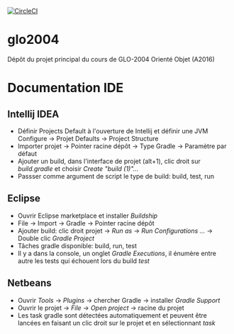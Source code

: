 [![CircleCI](https://circleci.com/gh/agingrasc/glo2004.svg?style=svg&circle-token=67375baf1ff3dd5e5c5e9a9d536eeff9f0f9a1e8)](https://circleci.com/gh/agingrasc/glo2004)
# glo2004
Dépôt du projet principal du cours de GLO-2004 Orienté Objet (A2016)

# Documentation IDE

## Intellij IDEA

- Définir Projects Default à l'ouverture de Intellij et définir une JVM
    Configure -> Projet Defaults -> Project Structure
- Importer projet -> Pointer racine dépôt -> Type Gradle -> Paramètre par défaut
- Ajouter un build, dans l'interface de projet (alt+1), clic droit sur _build.gradle_ et choisir _Create "build (1)"..._
- Passser comme argument de script le type de build: build, test, run

## Eclipse

- Ouvrir Eclipse marketplace et installer _Buildship_
- File -> Import -> Gradle -> Pointer racine dépôt
- Ajouter build: clic droit projet -> _Run as_ -> _Run Configurations ..._ -> Double clic _Gradle Project_
- Tâches gradle disponible: build, run, test
- Il y a dans la console, un onglet _Gradle Executions_, il énumère entre autre les tests qui échouent lors du build _test_

## Netbeans

- Ouvrir _Tools_ -> _Plugins_ -> chercher Gradle -> installer _Gradle Support_
- Ouvrir le projet -> _File_ -> _Open project_ -> racine du projet
- Les task gradle sont détectées automatiquement et peuvent être lancées en faisant un clic droit sur le projet et en sélectionnant _task_
